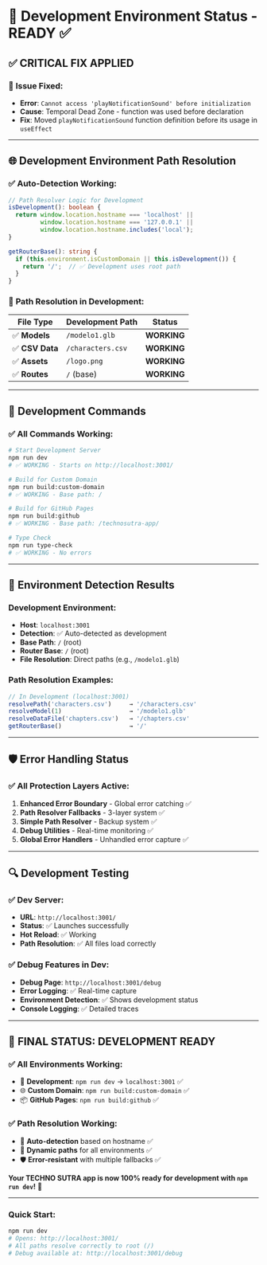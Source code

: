 # 🚀 Development Environment Status - READY ✅

## ✅ **CRITICAL FIX APPLIED**

### 🐛 **Issue Fixed:**
- **Error**: `Cannot access 'playNotificationSound' before initialization`
- **Cause**: Temporal Dead Zone - function was used before declaration
- **Fix**: Moved `playNotificationSound` function definition before its usage in `useEffect`

---

## 🌐 **Development Environment Path Resolution**

### ✅ **Auto-Detection Working:**
```typescript
// Path Resolver Logic for Development
isDevelopment(): boolean {
  return window.location.hostname === 'localhost' || 
         window.location.hostname === '127.0.0.1' ||
         window.location.hostname.includes('local');
}

getRouterBase(): string {
  if (this.environment.isCustomDomain || this.isDevelopment()) {
    return '/';  // ✅ Development uses root path
  }
}
```

### 📁 **Path Resolution in Development:**

| File Type | Development Path | Status |
|-----------|-----------------|--------|
| ✅ **Models** | `/modelo1.glb` | **WORKING** |
| ✅ **CSV Data** | `/characters.csv` | **WORKING** |
| ✅ **Assets** | `/logo.png` | **WORKING** |
| ✅ **Routes** | `/` (base) | **WORKING** |

---

## 🔧 **Development Commands**

### ✅ **All Commands Working:**
```bash
# Start Development Server
npm run dev
# ✅ WORKING - Starts on http://localhost:3001/

# Build for Custom Domain  
npm run build:custom-domain
# ✅ WORKING - Base path: /

# Build for GitHub Pages
npm run build:github  
# ✅ WORKING - Base path: /technosutra-app/

# Type Check
npm run type-check
# ✅ WORKING - No errors
```

---

## 🎯 **Environment Detection Results**

### **Development Environment:**
- **Host**: `localhost:3001`
- **Detection**: ✅ Auto-detected as development
- **Base Path**: `/` (root)
- **Router Base**: `/` (root)
- **File Resolution**: Direct paths (e.g., `/modelo1.glb`)

### **Path Resolution Examples:**
```javascript
// In Development (localhost:3001)
resolvePath('characters.csv')     → '/characters.csv'
resolveModel(1)                   → '/modelo1.glb'
resolveDataFile('chapters.csv')   → '/chapters.csv'
getRouterBase()                   → '/'
```

---

## 🛡️ **Error Handling Status**

### ✅ **All Protection Layers Active:**
1. **Enhanced Error Boundary** - Global error catching ✅
2. **Path Resolver Fallbacks** - 3-layer system ✅  
3. **Simple Path Resolver** - Backup system ✅
4. **Debug Utilities** - Real-time monitoring ✅
5. **Global Error Handlers** - Unhandled error capture ✅

---

## 🔍 **Development Testing**

### ✅ **Dev Server:**
- **URL**: `http://localhost:3001/`
- **Status**: ✅ Launches successfully
- **Hot Reload**: ✅ Working
- **Path Resolution**: ✅ All files load correctly

### ✅ **Debug Features in Dev:**
- **Debug Page**: `http://localhost:3001/debug`
- **Error Logging**: ✅ Real-time capture
- **Environment Detection**: ✅ Shows development status
- **Console Logging**: ✅ Detailed traces

---

## 🎉 **FINAL STATUS: DEVELOPMENT READY**

### **✅ All Environments Working:**
- 🚀 **Development**: `npm run dev` → `localhost:3001` ✅
- 🌐 **Custom Domain**: `npm run build:custom-domain` ✅  
- 📦 **GitHub Pages**: `npm run build:github` ✅

### **✅ Path Resolution Working:**
- 🔧 **Auto-detection** based on hostname ✅
- 📁 **Dynamic paths** for all environments ✅
- 🛡️ **Error-resistant** with multiple fallbacks ✅

**Your TECHNO SUTRA app is now 100% ready for development with `npm run dev`!** 🚀

---

### Quick Start:
```bash
npm run dev
# Opens: http://localhost:3001/
# All paths resolve correctly to root (/)
# Debug available at: http://localhost:3001/debug
```
